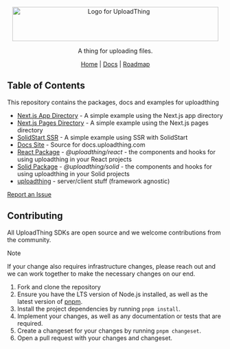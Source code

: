 <p align="center">
  <picture>
  <source media="(prefers-color-scheme: dark)" srcset="https://raw.githubusercontent.com/pingdotgg/uploadthing/main/assets/uploadthing-logo-dark-background.svg">
  <img src="https://github.com/pingdotgg/uploadthing/blob/main/assets/uploadthing-logo-light-background.svg" width="480" height="80" alt="Logo for UploadThing">
</picture>
</p>

<p align="center">
  A thing for uploading files.
</p>

<div align="center">
  <a href="https://uploadthing.com">Home</a> | <a href="https://docs.uploadthing.com">Docs</a> | <a href="https://t3-tools.notion.site/776334c06d814dd08d450975bb983085">Roadmap</a>
</div>

## Table of Contents

This repository contains the packages, docs and examples for uploadthing

- [Next.js App Directory](https://github.com/pingdotgg/uploadthing/tree/main/examples/minimal-appdir) -
  A simple example using the Next.js app directory
- [Next.js Pages Directory](https://github.com/pingdotgg/uploadthing/tree/main/examples/minimal-pagedir) -
  A simple example using the Next.js pages directory
- [SolidStart SSR](https://github.com/pingdotgg/uploadthing/tree/main/examples/minimal-solidstart) -
  A simple example using SSR with SolidStart
- [Docs Site](https://github.com/pingdotgg/uploadthing/tree/main/docs) - Source
  for docs.uploadthing.com
- [React Package](https://github.com/pingdotgg/uploadthing/tree/main/packages/react) -
  _@uploadthing/react_ - the components and hooks for using uploadthing in your
  React projects
- [Solid Package](https://github.com/pingdotgg/uploadthing/tree/main/packages/solid) -
  _@uploadthing/solid_ - the components and hooks for using uploadthing in your
  Solid projects
- [uploadthing](https://github.com/pingdotgg/uploadthing/tree/main/packages/uploadthing) -
  server/client stuff (framework agnostic)

[Report an Issue](https://github.com/pingdotgg/uploadthing/issues/new)

## Contributing

All UploadThing SDKs are open source and we welcome contributions from the
community.

<!-- prettier-ignore -->
> [!NOTE] 
> If your change also requires infrastructure changes, please reach out
> and we can work together to make the necessary changes on our end.

<!-- prettier-ignore-end -->

1. Fork and clone the repository
2. Ensure you have the LTS version of Node.js installed, as well as the latest
   version of [pnpm](https://pnpm.io).
3. Install the project dependencies by running `pnpm install`.
4. Implement your changes, as well as any documentation or tests that are
   required.
5. Create a changeset for your changes by running `pnpm changeset`.
6. Open a pull request with your changes and changeset.
